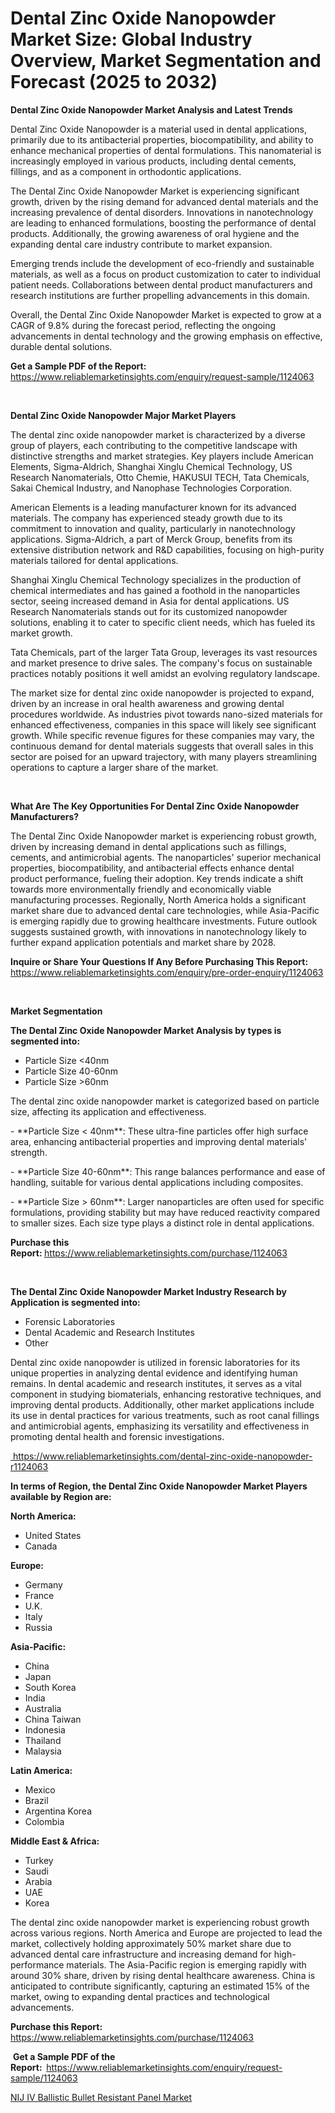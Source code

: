 <p><h1>Dental Zinc Oxide Nanopowder Market Size: Global Industry Overview, Market Segmentation and Forecast (2025 to 2032)</h1></p><p><strong>Dental Zinc Oxide Nanopowder Market Analysis and Latest Trends</strong></p>
<p><p>Dental Zinc Oxide Nanopowder is a material used in dental applications, primarily due to its antibacterial properties, biocompatibility, and ability to enhance mechanical properties of dental formulations. This nanomaterial is increasingly employed in various products, including dental cements, fillings, and as a component in orthodontic applications. </p><p>The Dental Zinc Oxide Nanopowder Market is experiencing significant growth, driven by the rising demand for advanced dental materials and the increasing prevalence of dental disorders. Innovations in nanotechnology are leading to enhanced formulations, boosting the performance of dental products. Additionally, the growing awareness of oral hygiene and the expanding dental care industry contribute to market expansion.</p><p>Emerging trends include the development of eco-friendly and sustainable materials, as well as a focus on product customization to cater to individual patient needs. Collaborations between dental product manufacturers and research institutions are further propelling advancements in this domain. </p><p>Overall, the Dental Zinc Oxide Nanopowder Market is expected to grow at a CAGR of 9.8% during the forecast period, reflecting the ongoing advancements in dental technology and the growing emphasis on effective, durable dental solutions.</p></p>
<p><strong>Get a Sample PDF of the Report:&nbsp;</strong> <a href="https://www.reliablemarketinsights.com/enquiry/request-sample/1124063?utm_campaign=2630&utm_medium=2&utm_source=Github&utm_content=ia&utm_term=02042025&utm_id=dental-zinc-oxide-nanopowder">https://www.reliablemarketinsights.com/enquiry/request-sample/1124063</a></p>
<p>&nbsp;</p>
<p><strong>Dental Zinc Oxide Nanopowder Major Market Players</strong></p>
<p><p>The dental zinc oxide nanopowder market is characterized by a diverse group of players, each contributing to the competitive landscape with distinctive strengths and market strategies. Key players include American Elements, Sigma-Aldrich, Shanghai Xinglu Chemical Technology, US Research Nanomaterials, Otto Chemie, HAKUSUI TECH, Tata Chemicals, Sakai Chemical Industry, and Nanophase Technologies Corporation.</p><p>American Elements is a leading manufacturer known for its advanced materials. The company has experienced steady growth due to its commitment to innovation and quality, particularly in nanotechnology applications. Sigma-Aldrich, a part of Merck Group, benefits from its extensive distribution network and R&D capabilities, focusing on high-purity materials tailored for dental applications.</p><p>Shanghai Xinglu Chemical Technology specializes in the production of chemical intermediates and has gained a foothold in the nanoparticles sector, seeing increased demand in Asia for dental applications. US Research Nanomaterials stands out for its customized nanopowder solutions, enabling it to cater to specific client needs, which has fueled its market growth.</p><p>Tata Chemicals, part of the larger Tata Group, leverages its vast resources and market presence to drive sales. The company's focus on sustainable practices notably positions it well amidst an evolving regulatory landscape.</p><p>The market size for dental zinc oxide nanopowder is projected to expand, driven by an increase in oral health awareness and growing dental procedures worldwide. As industries pivot towards nano-sized materials for enhanced effectiveness, companies in this space will likely see significant growth. While specific revenue figures for these companies may vary, the continuous demand for dental materials suggests that overall sales in this sector are poised for an upward trajectory, with many players streamlining operations to capture a larger share of the market.</p></p>
<p>&nbsp;</p>
<p><strong>What Are The Key Opportunities For Dental Zinc Oxide Nanopowder Manufacturers?</strong></p>
<p><p>The Dental Zinc Oxide Nanopowder market is experiencing robust growth, driven by increasing demand in dental applications such as fillings, cements, and antimicrobial agents. The nanoparticles' superior mechanical properties, biocompatibility, and antibacterial effects enhance dental product performance, fueling their adoption. Key trends indicate a shift towards more environmentally friendly and economically viable manufacturing processes. Regionally, North America holds a significant market share due to advanced dental care technologies, while Asia-Pacific is emerging rapidly due to growing healthcare investments. Future outlook suggests sustained growth, with innovations in nanotechnology likely to further expand application potentials and market share by 2028.</p></p>
<p><strong>Inquire or Share Your Questions If Any Before Purchasing This Report:</strong> <a href="https://www.reliablemarketinsights.com/enquiry/pre-order-enquiry/1124063?utm_campaign=2630&utm_medium=2&utm_source=Github&utm_content=ia&utm_term=02042025&utm_id=dental-zinc-oxide-nanopowder">https://www.reliablemarketinsights.com/enquiry/pre-order-enquiry/1124063</a></p>
<p>&nbsp;</p>
<p><strong>Market Segmentation</strong></p>
<p><strong>The Dental Zinc Oxide Nanopowder Market Analysis by types is segmented into:</strong></p>
<p><ul><li>Particle Size <40nm</li><li>Particle Size 40-60nm</li><li>Particle Size >60nm</li></ul></p>
<p><p>The dental zinc oxide nanopowder market is categorized based on particle size, affecting its application and effectiveness. </p><p>- **Particle Size < 40nm**: These ultra-fine particles offer high surface area, enhancing antibacterial properties and improving dental materials' strength.  </p><p>- **Particle Size 40-60nm**: This range balances performance and ease of handling, suitable for various dental applications including composites.  </p><p>- **Particle Size > 60nm**: Larger nanoparticles are often used for specific formulations, providing stability but may have reduced reactivity compared to smaller sizes. Each size type plays a distinct role in dental applications.</p></p>
<p><strong>Purchase this Report:&nbsp;</strong><a href="https://www.reliablemarketinsights.com/purchase/1124063?utm_campaign=2630&utm_medium=2&utm_source=Github&utm_content=ia&utm_term=02042025&utm_id=dental-zinc-oxide-nanopowder">https://www.reliablemarketinsights.com/purchase/1124063</a></p>
<p>&nbsp;</p>
<p><strong>The Dental Zinc Oxide Nanopowder Market Industry Research by Application is segmented into:</strong></p>
<p><ul><li>Forensic Laboratories</li><li>Dental Academic and Research Institutes</li><li>Other</li></ul></p>
<p><p>Dental zinc oxide nanopowder is utilized in forensic laboratories for its unique properties in analyzing dental evidence and identifying human remains. In dental academic and research institutes, it serves as a vital component in studying biomaterials, enhancing restorative techniques, and improving dental products. Additionally, other market applications include its use in dental practices for various treatments, such as root canal fillings and antimicrobial agents, emphasizing its versatility and effectiveness in promoting dental health and forensic investigations.</p></p>
<p><a href="https://www.reliablemarketinsights.com/dental-zinc-oxide-nanopowder-r1124063?utm_campaign=2630&utm_medium=2&utm_source=Github&utm_content=ia&utm_term=02042025&utm_id=dental-zinc-oxide-nanopowder">&nbsp;https://www.reliablemarketinsights.com/dental-zinc-oxide-nanopowder-r1124063</a></p>
<p><strong>In terms of Region, the Dental Zinc Oxide Nanopowder Market Players available by Region are:</strong></p>
<p>
    <p> <strong> North America: </strong>
        <ul>
            <li>United States</li>
            <li>Canada</li>
        </ul>
        </p> 
    <p> <strong> Europe: </strong>
        <ul>
            <li>Germany</li>
            <li>France</li>
            <li>U.K.</li>
            <li>Italy</li>
            <li>Russia</li>
        </ul>
        </p> 
    <p> <strong> Asia-Pacific: </strong>
        <ul>
            <li>China</li>
            <li>Japan</li>
            <li>South Korea</li>
            <li>India</li>
            <li>Australia</li>
            <li>China Taiwan</li>
            <li>Indonesia</li>
            <li>Thailand</li>
            <li>Malaysia</li>
        </ul>
        </p> 
    <p> <strong> Latin America: </strong>
        <ul>
            <li>Mexico</li>
            <li>Brazil</li>
            <li>Argentina Korea</li>
            <li>Colombia</li>
        </ul>
        </p> 
    <p> <strong> Middle East & Africa: </strong>
        <ul>
            <li>Turkey</li>
            <li>Saudi</li>
            <li>Arabia</li>
            <li>UAE</li>
            <li>Korea</li>
        </ul>
    </p>
    </p>
<p><p>The dental zinc oxide nanopowder market is experiencing robust growth across various regions. North America and Europe are projected to lead the market, collectively holding approximately 50% market share due to advanced dental care infrastructure and increasing demand for high-performance materials. The Asia-Pacific region is emerging rapidly with around 30% share, driven by rising dental healthcare awareness. China is anticipated to contribute significantly, capturing an estimated 15% of the market, owing to expanding dental practices and technological advancements.</p></p>
<p><strong>Purchase this Report: </strong><a href="https://www.reliablemarketinsights.com/purchase/1124063?utm_campaign=2630&utm_medium=2&utm_source=Github&utm_content=ia&utm_term=02042025&utm_id=dental-zinc-oxide-nanopowder">https://www.reliablemarketinsights.com/purchase/1124063</a></p>
<p>&nbsp;<strong>Get a Sample PDF of the Report:&nbsp;&nbsp;</strong><a href="https://www.reliablemarketinsights.com/enquiry/request-sample/1124063?utm_campaign=2630&utm_medium=2&utm_source=Github&utm_content=ia&utm_term=02042025&utm_id=dental-zinc-oxide-nanopowder">https://www.reliablemarketinsights.com/enquiry/request-sample/1124063</a></p>
<p><strong></strong></p>
<p><p><a href="https://github.com/lehumiston1971679/Market-Research-Report-List-1/blob/main/nij-iv-ballistic-bullet-resistant-panel-market.md?utm_campaign=2630&utm_medium=2&utm_source=Github&utm_content=ia&utm_term=02042025&utm_id=dental-zinc-oxide-nanopowder">NIJ IV Ballistic Bullet Resistant Panel Market</a></p></p>